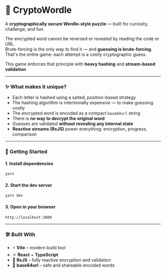# 🔐 CryptoWordle

A **cryptographically secure Wordle-style puzzle** — built for curiosity, challenge, and fun.

The encrypted word cannot be reversed or revealed by reading the code or URL.  
Brute-forcing is the only way to find it — and **guessing is brute-forcing**.  
That's the entire game: each attempt is a costly cryptographic guess.

This game enforces that principle with **heavy hashing** and **stream-based validation**.

---

### ✨ What makes it unique?

- Each letter is hashed using a salted, position-based strategy  
- The hashing algorithm is intentionally expensive — to make guessing costly  
- The encrypted word is encoded as a compact `base64url` string  
- There is **no way to decrypt the original word**  
- Guesses are validated **without revealing any internal state**  
- **Reactive streams (RxJS)** power everything: encryption, progress, comparison  

---

### 🚀 Getting Started

#### 1. Install dependencies

```bash
yarn
```

#### 2. Start the dev server

```bash
yarn dev
```

#### 3. Open in your browser

```
http://localhost:3000
```

---

### 🛠️ Built With

- ⚡️ **Vite** – modern build tool  
- ⚛️ **React** + **TypeScript**  
- 🔄 **RxJS** – fully reactive encryption and validation  
- 🧮 **base64url** – safe and shareable encoded words  
